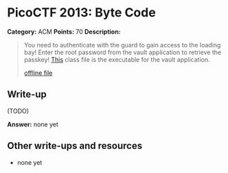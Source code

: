 # PicoCTF 2013: Byte Code

**Category:** ACM
**Points:** 70
**Description:**

> You need to authenticate with the guard to gain access to the loading bay! Enter the root password from the vault application to retrieve the passkey! [This](https://2013.picoctf.com/autoproblems/tmpBPWe7T.zip) class file is the executable for the vault application.
>
> [offline file](tmpBPWe7T.zip)

## Write-up

(TODO)

**Answer:** none yet

## Other write-ups and resources

* none yet